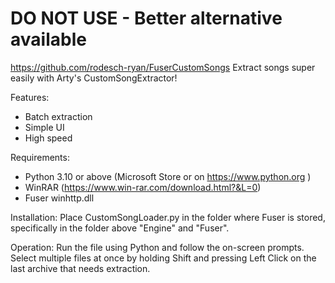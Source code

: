 # DO NOT USE - Better alternative available
https://github.com/rodesch-ryan/FuserCustomSongs
Extract songs super easily with Arty's CustomSongExtractor!

Features:
- Batch extraction
- Simple UI
- High speed

Requirements:
- Python 3.10 or above (Microsoft Store or on https://www.python.org )
- WinRAR (https://www.win-rar.com/download.html?&L=0)
- Fuser winhttp.dll

Installation:
Place CustomSongLoader.py in the folder where Fuser is stored, specifically
in the folder above "Engine" and "Fuser".

Operation:
Run the file using Python and follow the on-screen prompts. Select multiple
files at once by holding Shift and pressing Left Click on the last archive
that needs extraction.
